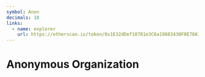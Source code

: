 ```yaml
---
symbol: Anon
decimals: 18
links:
  - name: explorer
    url: https://etherscan.io/token/0x1E32dDef10781e3C6a19883430F0E78A10B21217
---
```


# Anonymous Organization
